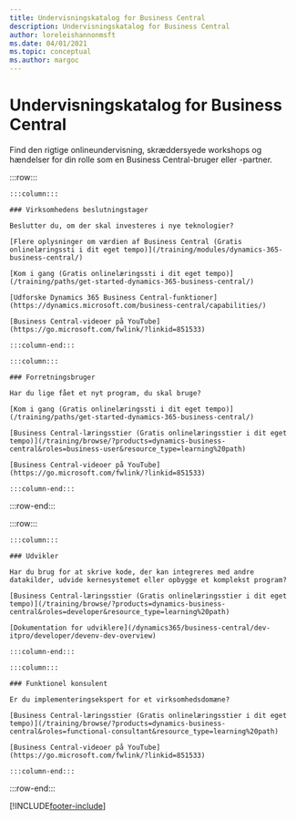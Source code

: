 ```yaml
---
title: Undervisningskatalog for Business Central
description: Undervisningskatalog for Business Central
author: loreleishannonmsft
ms.date: 04/01/2021
ms.topic: conceptual
ms.author: margoc
---
```


# <a name="business-central-learning-catalog" />Undervisningskatalog for Business Central

Find den rigtige onlineundervisning, skræddersyede workshops og hændelser for din rolle som en Business Central-bruger eller -partner.

:::row:::

    :::column:::

    ### Virksomhedens beslutningstager

    Beslutter du, om der skal investeres i nye teknologier? 

    [Flere oplysninger om værdien af Business Central (Gratis onlinelæringssti i dit eget tempo)](/training/modules/dynamics-365-business-central/)

    [Kom i gang (Gratis onlinelæringssti i dit eget tempo)](/training/paths/get-started-dynamics-365-business-central/)

    [Udforske Dynamics 365 Business Central-funktioner](https://dynamics.microsoft.com/business-central/capabilities/)

    [Business Central-videoer på YouTube](https://go.microsoft.com/fwlink/?linkid=851533)

    :::column-end:::

    :::column:::

    ### Forretningsbruger

    Har du lige fået et nyt program, du skal bruge? 

    [Kom i gang (Gratis onlinelæringssti i dit eget tempo)](/training/paths/get-started-dynamics-365-business-central/)

    [Business Central-læringsstier (Gratis onlinelæringsstier i dit eget tempo)](/training/browse/?products=dynamics-business-central&roles=business-user&resource_type=learning%20path)

    [Business Central-videoer på YouTube](https://go.microsoft.com/fwlink/?linkid=851533)

    :::column-end:::

:::row-end:::

:::row:::

    :::column:::

    ### Udvikler

    Har du brug for at skrive kode, der kan integreres med andre datakilder, udvide kernesystemet eller opbygge et komplekst program?

    [Business Central-læringsstier (Gratis onlinelæringsstier i dit eget tempo)](/training/browse/?products=dynamics-business-central&roles=developer&resource_type=learning%20path)

    [Dokumentation for udviklere](/dynamics365/business-central/dev-itpro/developer/devenv-dev-overview)

    :::column-end:::

    :::column:::

    ### Funktionel konsulent
    
    Er du implementeringsekspert for et virksomhedsdomæne? 

    [Business Central-læringsstier (Gratis onlinelæringsstier i dit eget tempo)](/training/browse/?products=dynamics-business-central&roles=functional-consultant&resource_type=learning%20path)

    [Business Central-videoer på YouTube](https://go.microsoft.com/fwlink/?linkid=851533)

    :::column-end:::

:::row-end:::


[!INCLUDE[footer-include](../includes/footer-banner.md)]
